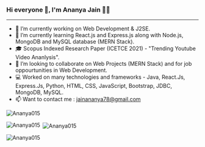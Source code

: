 ### Hi everyone 👋, I'm Ananya Jain 👩‍💻

--------------
- 🔭 I’m currently working on Web Development & J2SE.
- 🌱 I’m currently learning React.js and Express.js along with Node.js, MongoDB and MySQL database (MERN Stack).
- 🎓 Scopus Indexed Research Paper (ICETCE 2021) - "Trending Youtube Video Ananlysis".
- 👯 I’m looking to collaborate on Web Projects (MERN Stack) and for job oppourtunities in Web Development.
- 💻 Worked on many technologies and frameworks - Java, React.Js, Express.Js, Python, HTML, CSS, JavaScript, Bootstrap, JDBC, MongoDB, MySQL.
- 📫 Want to contact me : jainananya78@gmail.com

<p align="left"><img src="https://komarev.com/ghpvc/?username=Ananya015" alt="Ananya015"/> </p>

<p><img align="left" src="https://github-readme-stats.vercel.app/api/top-langs?username=Ananya015&show_icons=true&locale=en&layout=compact" alt="Ananya015" /></p>

<p>&nbsp;<img align="center" src="https://github-readme-stats.vercel.app/api?username=Ananya015&show_icons=true&locale=en" alt="Ananya015" /></p>

<p><img align="center" src="https://github-readme-streak-stats.herokuapp.com/?user=Ananya015&" alt="Ananya015" /></p>
